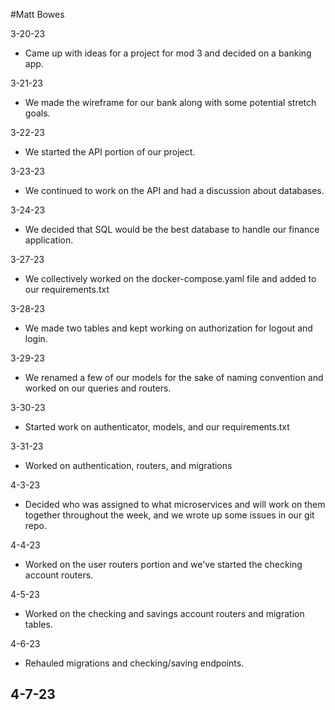 #Matt Bowes

3-20-23
- Came up with ideas for a project for mod 3 and decided on a banking app.

3-21-23
- We made the wireframe for our bank along with some potential stretch goals.

3-22-23
- We started the API portion of our project.

3-23-23
- We continued to work on the API and had a discussion about databases.

3-24-23
- We decided that SQL would be the best database to handle our finance application.

3-27-23
- We collectively worked on the docker-compose.yaml file and added to our requirements.txt

3-28-23
- We made two tables and kept working on authorization for logout and login.

3-29-23
- We renamed a few of our models for the sake of naming convention and worked on our queries and routers.

3-30-23
- Started work on authenticator, models, and our requirements.txt

3-31-23
- Worked on authentication, routers, and migrations

4-3-23
- Decided who was assigned to what microservices and will work on them together throughout the week, and we wrote up some issues in our git repo.

4-4-23
- Worked on the user routers portion and we've started the checking account routers.

4-5-23
- Worked on the checking and savings account routers and migration tables.

4-6-23
- Rehauled migrations and checking/saving endpoints.

4-7-23
- 
